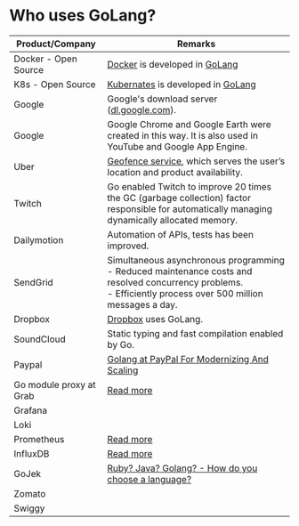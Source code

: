 # Who uses GoLang?

| Product/Company         | Remarks                                                                                                                                                                 |
|-------------------------|-------------------------------------------------------------------------------------------------------------------------------------------------------------------------|
| Docker - Open Source    | [Docker](https://github.com/Anshul619/System-Designs/blob/main/src/1_HLDDesignComponents/6_ContainerOrchestrationServices/Docker/Readme.md) is developed in [GoLang]()  |
| K8s - Open Source       | [Kubernates](https://github.com/Anshul619/System-Designs/blob/main/src/1_HLDDesignComponents/6_ContainerOrchestrationServices/Kubernates.md) is developed in [GoLang]() |
| Google                  | Google's download server ([dl.google.com](https://go.dev/talks/2013/oscon-dl.slide#17)).                                                                                                                   |
| Google                  | Google Chrome and Google Earth were created in this way. It is also used in YouTube and Google App Engine.                                                              |
| Uber                    | [Geofence service](https://www.uber.com/en-IN/blog/go-geofence-highest-query-per-second-service/), which serves the user’s location and product availability.           |
| Twitch                  | Go enabled Twitch to improve 20 times the GC (garbage collection) factor responsible for automatically managing dynamically allocated memory.                           |
| Dailymotion             | Automation of APIs, tests has been improved.                                                                                                                            |
| SendGrid                | Simultaneous asynchronous programming<br/>- Reduced maintenance costs and resolved concurrency problems.<br/>- Efficiently process over 500 million messages a day.     |
| Dropbox                 | [Dropbox](https://dropbox.tech/infrastructure/open-sourcing-our-go-libraries) uses GoLang.                                                                              |
| SoundCloud              | Static typing and fast compilation enabled by Go.                                                                                                                       |
| Paypal                  | [Golang at PayPal For Modernizing And Scaling](https://www.linkedin.com/pulse/golang-paypal-modernizing-scaling-reemi-shirsath/)                                        |
| Go module proxy at Grab | [Read more](https://engineering.grab.com/go-module-proxy)                                                                                                               |
| Grafana                 |                                                                                                                                                                         |
| Loki                    |                                                                                                                                                                         ||                         |                                                                                                                                                                         |
| Prometheus              | [Read more](https://logz.io/blog/prometheus-influxdb/)                                                                                                                  |
| InfluxDB                | [Read more](https://logz.io/blog/prometheus-influxdb/)                                                                                                                  |
| GoJek                   | [Ruby? Java? Golang? - How do you choose a language?](https://www.gojek.io/blog/ruby-java-golang)                                                                       |
| Zomato                  |                                                                                                                                                                         |
| Swiggy                  |                                                                                                                                                                         |
